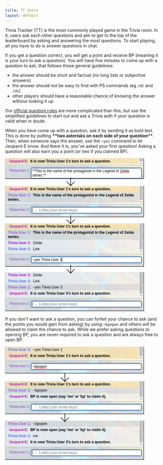 ```yaml
---
title: TT Intro
layout: default
---
```


Trivia Tracker (TT) is the most commonly played game in the Trivia room. In it, users ask each other questions and aim to get to the top of the leaderboard by asking and answering the most questions. To start playing, all you have to do is answer questions in chat.

If you get a question correct, you will get a point and receive BP (meaning it is your turn to ask a question). You will have five minutes to come up with a question to ask, that follows these general guidelines:

- the answer should be short and factual (no long lists or subjective answers)
- the answer should not be easy to find with PS commands (eg ``/dt`` and ``/ds``)
- other players should have a reasonable chance of knowing the answer without looking it up

Our [official question rules](https://pstrivia.weebly.com/trivia-tracker.html) are more complicated than this, but use the simplified guidelines to start out and ask a Trivia auth if your question is valid when in doubt.

When you have come up with a question, ask it by sending it as bold text. This is done by putting **\*\*two asterisks on each side of your question\*\***. Then, when someone says the answer, use the ``~yes`` command to let Jeopard-E know. And there it is, you've asked your first question! Asking a question will also earn you a point (or two if you claimed BP).

![TT Intro 1](/assets/images/tt-intro-1.png)

If you don't want to ask a question, you can forfeit your chance to ask (and the points you would gain from asking) by using ``~bpopen`` and others will be allowed to claim the chance to ask. While we prefer asking questions to opening BP, you are never required to ask a question and are always free to open BP.

![TT Intro 2](/assets/images/tt-intro-2.png)

